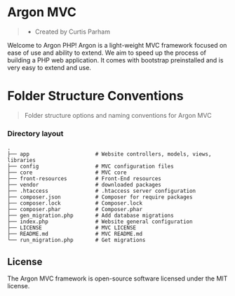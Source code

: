# Argon MVC
> - Created by Curtis Parham

Welcome to Argon PHP! Argon is a light-weight MVC framework focused on ease of use and ability to extend. We aim to speed up the process of building a PHP web application. It comes with bootstrap preinstalled and is very easy to extend and use.

# Folder Structure Conventions

> Folder structure options and naming conventions for Argon MVC

### Directory layout

    .
    ├── app                     # Website controllers, models, views, libraries
    ├── config                  # MVC configuration files
    ├── core                    # MVC core
    ├── front-resources         # Front-End resources
    ├── vendor                  # downloaded packages
    ├── .htaccess               # .htaccess server configuration
    ├── composer.json           # Composer for require packages
    ├── composer.lock           # Composer.lock
    ├── composer.phar           # Composer.phar
    ├── gen_migration.php       # Add database migrations
    ├── index.php               # Website general configuration
    ├── LICENSE                 # MVC LICENSE
    ├── README.md               # MVC README.md
    └── run_migration.php       # Get migrations
    
## License

The Argon MVC framework is open-source software licensed under the MIT license.
